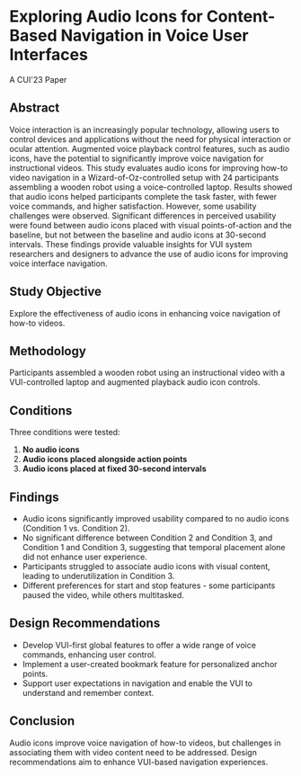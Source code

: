 # Exploring Audio Icons for Content-Based Navigation in Voice User Interfaces
A CUI'23 Paper

## Abstract
Voice interaction is an increasingly popular technology, allowing users to control devices and applications without the need for physical interaction or ocular attention. Augmented voice playback control features, such as audio icons, have the potential to significantly improve voice navigation for instructional videos. This study evaluates audio icons for improving how-to video navigation in a Wizard-of-Oz-controlled setup with 24 participants assembling a wooden robot using a voice-controlled laptop. Results showed that audio icons helped participants complete the task faster, with fewer voice commands, and higher satisfaction. However, some usability challenges were observed. Significant differences in perceived usability were found between audio icons placed with visual points-of-action and the baseline, but not between the baseline and audio icons at 30-second intervals. These findings provide valuable insights for VUI system researchers and designers to advance the use of audio icons for improving voice interface navigation.

## Study Objective
Explore the effectiveness of audio icons in enhancing voice navigation of how-to videos.

## Methodology
Participants assembled a wooden robot using an instructional video with a VUI-controlled laptop and augmented playback audio icon controls.

## Conditions
Three conditions were tested:

1. **No audio icons**
2. **Audio icons placed alongside action points**
3. **Audio icons placed at fixed 30-second intervals**

## Findings
- Audio icons significantly improved usability compared to no audio icons (Condition 1 vs. Condition 2).
- No significant difference between Condition 2 and Condition 3, and Condition 1 and Condition 3, suggesting that temporal placement alone did not enhance user experience.
- Participants struggled to associate audio icons with visual content, leading to underutilization in Condition 3.
- Different preferences for start and stop features - some participants paused the video, while others multitasked.

## Design Recommendations
- Develop VUI-first global features to offer a wide range of voice commands, enhancing user control.
- Implement a user-created bookmark feature for personalized anchor points.
- Support user expectations in navigation and enable the VUI to understand and remember context.

## Conclusion
Audio icons improve voice navigation of how-to videos, but challenges in associating them with video content need to be addressed. Design recommendations aim to enhance VUI-based navigation experiences.
